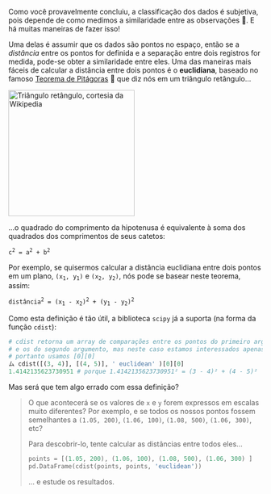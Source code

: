 Como você provavelmente concluiu, a classificação dos dados é subjetiva, pois depende de como medimos a similaridade entre as observações :straight_ruler:. E há muitas maneiras de fazer isso!

Uma delas é assumir que os dados são pontos no espaço, então se a _distância_ entre os pontos for definida e a separação entre dois registros for medida, pode-se obter a similaridade entre eles. Uma das maneiras mais fáceis de calcular a distância entre dois pontos é o **euclidiana**, baseado no famoso [Teorema de Pitágoras](https://pt.wikipedia.org/wiki/Teorema_de_Pit%C3%A1goras) 📐 que diz nós em um triângulo retângulo...

<a href="https://commons.wikimedia.org/w/index.php?curid=617373" target="_blank"><img src="https://upload.wikimedia.org/wikipedia/commons/thumb/6/6f/Rtriangle.svg/346px-Rtriangle.svg.png?20190718074431" alt="Triângulo retângulo, cortesia da Wikipedia" width="250px" height="auto"></a>


...o quadrado do comprimento da hipotenusa é equivalente à soma dos quadrados dos comprimentos de seus catetos:

<pre>
<code>c<sup>2</sup> = a<sup>2</sup> + b<sup>2</sup></code>
</pre>

Por exemplo, se quisermos calcular a distância euclidiana entre dois pontos em um plano, <code>(x<sub>1</sub>, y<sub>1</sub>)</code> e <code>(x<sub>2</sub>, y<sub>2</sub>)</code>, nós pode se basear neste teorema, assim:

<pre>
<code>distância<sup>2</sup> = (x<sub>1</sub> - x<sub>2</sub>)<sup>2</sup> + (y<sub>1</sub> - y<sub>2</sub>)<sup>2</sup></code>
</pre>

Como esta definição é tão útil, a biblioteca `scipy` já a suporta (na forma da função `cdist`):

```python
# cdist retorna um array de comparações entre os pontos do primeiro argumento
# e os do segundo argumento, mas neste caso estamos interessados apenas em seu primeiro e único valor
# portanto usamos [0][0]
ム cdist([(3, 4)], [(4, 5)], ' euclidean' )[0][0]
1.4142135623730951 # porque 1.4142135623730951² = (3 - 4)² + (4 - 5)²
```

Mas será que tem algo errado com essa definição?

> O que acontecerá se os valores de `x` e `y` forem expressos em escalas muito diferentes? Por exemplo, e se todos os nossos pontos fossem semelhantes a `(1.05, 200)`, `(1.06, 100)`, `(1.08, 500)`, `(1.06, 300)`, etc?
>
> Para descobrir-lo, tente calcular as distâncias entre todos eles...
>
> ```python
> points = [(1.05, 200), (1.06, 100), (1.08, 500), (1.06, 300) ]
> pd.DataFrame(cdist(points, points, 'euclidean'))
> ```
> ... e estude os resultados.
